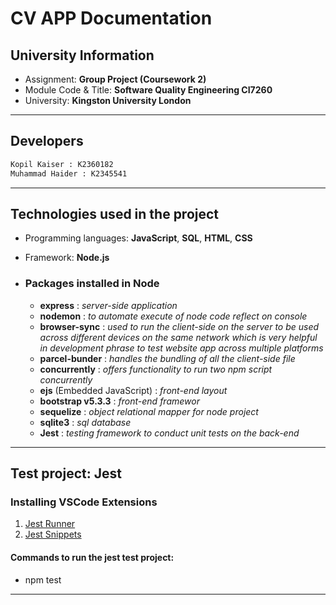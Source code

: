 # CV APP Documentation

## University Information

- Assignment: **Group Project (Coursework 2)**
- Module Code & Title: **Software Quality Engineering CI7260**
- University: **Kingston University London**

---

## Developers

```txt
Kopil Kaiser : K2360182
Muhammad Haider : K2345541
```

---

## Technologies used in the project

- Programming languages: **JavaScript**, **SQL**, **HTML**, **CSS**
- Framework: **Node.js**

- ### Packages installed in Node

  - **express** : _server-side application_
  - **nodemon** : _to automate execute of node code reflect on console_
  - **browser-sync** : _used to run the client-side on the server to be used across different devices on the same network which is very helpful in development phrase to test website app across multiple platforms_ 
  - **parcel-bunder** : _handles the bundling of all the client-side file_
  - **concurrently** : _offers functionality to run two npm script concurrently_
  - **ejs** (Embedded JavaScript) : _front-end layout_
  - **bootstrap v5.3.3** : _front-end framewor_
  - **sequelize** : _object relational mapper for node project_
  - **sqlite3** : _sql database_
  - **Jest** : _testing framework to conduct unit tests on the back-end_

---

## Test project: Jest

### Installing VSCode Extensions

1. [Jest Runner](https://marketplace.visualstudio.com/items?itemName=firsttris.vscode-jest-runner)
1. [Jest Snippets](https://marketplace.visualstudio.com/items?itemName=andys8.jest-snippets)

#### Commands to run the jest test project:

- npm test

---


